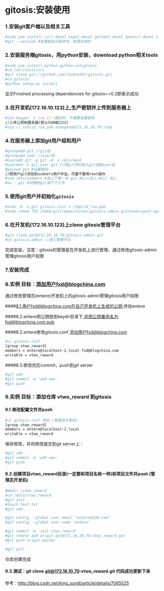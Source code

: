 # gitosis:安装使用

### 1.安装git客户端以及相关工具

```bash
#sudo yum install curl-devel expat-devel gettext-devel openssl-devel zlib-devel perl-devel git
#git --version #如果能显示版本号，即表示成功
```

### 2.安装服务端gitosis，用python安装，download python相关tools

```bash
#sudo yum install python python-setuptools 
#cd /usr/local/src
#git clone git://github.com/res0nat0r/gitosis.git
#cd gitosis
#python setup.py install
```
显示Finished processing dependencies for gitosis==0.2即表示成功

### 3.在开发机(172.16.10.123)上,生产密钥并上传到服务器上

```bash
#ssh-keygen -t rsa //一路回车，不需要设置密码
//上传公钥到服务器(默认SSH端口22)
#scp ~/.ssh/id_rsa.pub zhanghao@172.16.10.70:/tmp
```

### 4.在服务器上添加git用户组和用户

```bash
#groupadd git //git组
#groupadd user //user组
#useradd git -g git -m -s /bin/bash
#usermod -G git,user git //把git同时加入git组和user组
#passwd git #设置密码
//把用户git添加到sudoers用户中去，尽量不要用root操作
#vim /etc/sudoers #加上下面一句 git ALL=(ALL:ALL) ALL
#su - git #切换到git用户下工作
```

### 5.使用git用户并初始化`gitosis`

```bash
#sudo -H -u git gitosis-init < /tmp/id_rsa.pub
#sudo chmod 755 /home/git/repositories/gitosis-admin.git/hooks/post-update
```

### 6.在开发机(172.16.10.123)上clone gitosis管理平台

```bash
#git clone git@172.16.10.70:gitosis-admin.git
#cd gitosis-admin //进入管理平台
```
完成安装，注意：gitosis的管理是在开发机上进行管理，通过修改gitosis-admin管理gitosis用户权限

### 7.安装完成


### 8.实例 目标：添加用户fxd@blogchina.com
通过修改管理员(entere)开发机上的gitosis-admin管理gitosis用户权限

####8.1.用户fxd@blogchina.com在自己开发机上生成的公钥,传给entere

####8.2.entere把公钥放到keydir目录下,并把公钥重命名为fxd@blogchina.com.pub

####8.2.entere修改gitosis.conf 添加用户fxd@blogchina.com

```bash
#vi gitosis.conf 
[group vtwo_reward]
members = entere@localhost-2.local fxd@blogchina.com
writable = vtwo_reward
```

####8.3.修改完后commit，push到git server
```bash
#git add .
#git commit -m 'add new'
#git push
```


### 9.实例 目标：添加仓库 vtwo_reward 到gitosis
#### 9.1.修改配置文件并push

```bash
#vi gitosis.conf 添加 (管理员开发机)
[group vtwo_reward]
members = entere@localhost-2.local
writable = vtwo_reward
```

保存修改，并将修改提交到git server上：

```bash
#git add .
#git commit -m 'add new'
#git push
```

#### 9.2.创建项目vtwo_reward目录(一定要和项目名称一样)和项目文件并push (管理员开发机)

```bash
#mkdir /vtwo_reward
#cd /data/vtwo_reward
#git init
#touch test.txt
#git add .

#git config --global user.email "entere@126.com"
#git config --global user.name "entere"

#git commit -m 'init vtwo_reward'
#git remote add origin git@172.16.10.70:vtwo_reward.git
#git push origin master

#git pull
```

仓库创建完成

#### 9.3.测试：git clone git@172.16.10.70:vtwo_reward.git 代码成功更新下来

参考：http://blog.csdn.net/king_sundi/article/details/7065525